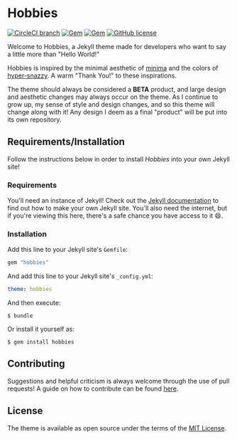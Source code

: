 # Hobbies

[![CircleCI branch](https://img.shields.io/circleci/project/github/HobbieJ/Hobbies/master.svg?longCache=true&style=for-the-badge)](https://circleci.com/gh/HobbieJ/Hobbies/tree/master)
[![Gem](https://img.shields.io/gem/v/hobbies.svg?longCache=true&style=for-the-badge&color=blue)](https://rubygems.org/gems/hobbies)
[![Gem](https://img.shields.io/gem/dtv/hobbies.svg?longCache=true&style=for-the-badge&color=blue)](https://rubygems.org/gems/hobbies)
[![GitHub license](https://img.shields.io/github/license/HobbieJ/Hobbies.svg?longCache=true&style=for-the-badge&color=blue)](https://github.com/HobbieJ/Hobbies/blob/master/LICENSE.txt)

Welcome to Hobbies, a Jekyll theme made for developers who want to say a little more than "Hello World!"

Hobbies is inspired by the minimal aesthetic of [minima](https://github.com/jekyll/minima) and the colors of [hyper-snazzy](https://github.com/sindresorhus/hyper-snazzy). A warm "Thank You!" to these inspirations.

The theme should always be considered a **BETA** product, and large design and aesthetic changes may always occur on the theme. As I continue to grow up, my sense of style and design changes, and so this theme will change along with it! Any design I deem as a final "product" will be put into its own repository.

## Requirements/Installation

Follow the instructions below in order to install *Hobbies* into your own Jekyll site!

### Requirements

You'll need an instance of Jekyll! Check out the [Jekyll documentation](https://jekyllrb.com/docs/home/) to find out how to make your own Jekyll site. You'll also need the internet, but if you're viewing this here, there's a safe chance you have access to it 😄.

### Installation

Add this line to your Jekyll site's `Gemfile`:

```ruby
gem "hobbies"
```

And add this line to your Jekyll site's `_config.yml`:

```yaml
theme: hobbies
```

And then execute:

    $ bundle

Or install it yourself as:

    $ gem install hobbies

## Contributing

Suggestions and helpful criticism is always welcome through the use of pull requests! A guide on how to contribute can be found [here](https://github.com/HobbieJ/Hobbies/blob/master/CONTRIBUTING.md).

## License

The theme is available as open source under the terms of the [MIT License](https://opensource.org/licenses/MIT).